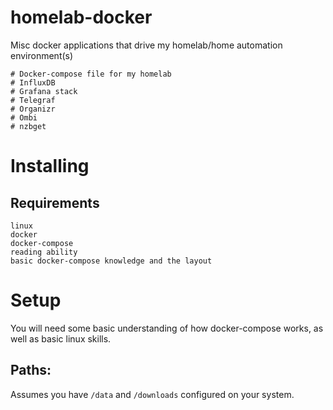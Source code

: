 # homelab-docker
Misc docker applications that drive my homelab/home automation environment(s)

```
# Docker-compose file for my homelab
# InfluxDB
# Grafana stack
# Telegraf
# Organizr
# Ombi
# nzbget
```

# Installing

## Requirements
```
linux
docker
docker-compose
reading ability
basic docker-compose knowledge and the layout
```


# Setup
You will need some basic understanding of how docker-compose works, as well as basic linux skills.

## Paths:
Assumes you have `/data` and `/downloads` configured on your system.
